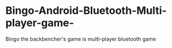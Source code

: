 # Bingo-Android-Bluetooth-Multi-player-game-
Bingo the backbencher's game is multi-player bluetooth game 
